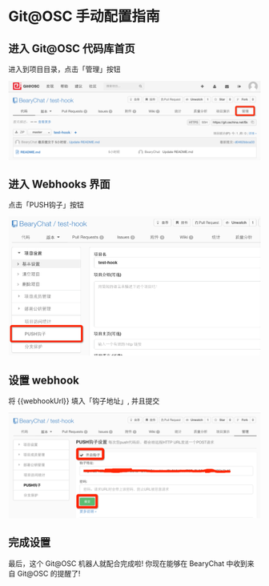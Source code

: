 # Git@OSC 手动配置指南

## 进入 Git@OSC 代码库首页

进入到项目目录，点击「管理」按钮

![](/tutorials/image/oschina_setting.png)

## 进入 Webhooks 界面

点击「PUSH钩子」按钮

![](/tutorials/image/oschina_select_webhooks.png)

## 设置 webhook

将 {{webhookUrl}} 填入「钩子地址」, 并且提交

![](/tutorials/image/oschina_add_webhook_url.png)

## 完成设置

最后，这个 Git@OSC 机器人就配合完成啦! 你现在能够在 BearyChat 中收到来自 Git@OSC 的提醒了!
